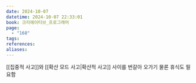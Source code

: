 ```yaml
---
date: 2024-10-07
datetime: 2024-10-07 22:33:01
book: 크리에이티브_프로그래머
page:
  - "168"
tags: 
references: 
aliases:
---
```

[[집중적 사고]]와 [[확산 모드 사고|확산적 사고]] 사이를 번갈아 오가기
물론 휴식도 필요함